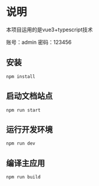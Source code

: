 # 说明
本项目运用的是vue3+typescript技术

账号：admin
密码：123456

## 安装
```
npm install
```

## 启动文档站点
```
npm run start
```

## 运行开发环境
```
npm run dev
```

## 编译主应用
```
npm run build
```